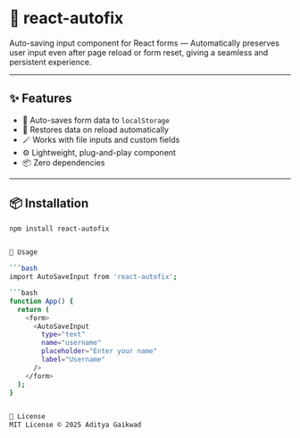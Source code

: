 # 🔧 react-autofix

Auto-saving input component for React forms — Automatically preserves user input even after page reload or form reset, giving a seamless and persistent experience.

---

## ✨ Features

- 🧠 Auto-saves form data to `localStorage`
- 🚀 Restores data on reload automatically
- 🪄 Works with file inputs and custom fields
- ⚙️ Lightweight, plug-and-play component
- 📦 Zero dependencies

---

## 📦 Installation

```bash
npm install react-autofix


🚀 Usage

```bash
import AutoSaveInput from 'react-autofix';

```bash
function App() {
  return (
    <form>
      <AutoSaveInput
        type="text"
        name="username"
        placeholder="Enter your name"
        label="Username"
      />
    </form>
  );
}


📃 License
MIT License © 2025 Aditya Gaikwad

